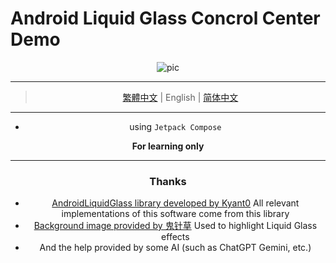 # Android Liquid Glass Concrol Center Demo

<div style="text-align: center;">
  <img src="./pic/pic.webp" alt="pic">

---

> [繁體中文](./README.md) | English | [简体中文](./README_ZH.md)

---

- using `Jetpack Compose`

**For learning only**

---
### Thanks

- [AndroidLiquidGlass library developed by Kyant0](https://github.com/Kyant0/AndroidLiquidGlass) All relevant implementations of this software come from this library
- [Background image provided by 鬼针草](https://www.pixiv.net/artworks/125209253) Used to highlight Liquid Glass effects
- And the help provided by some AI (such as ChatGPT Gemini, etc.)

